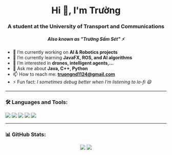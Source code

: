 <h1 align="center">Hi 👋, I'm Trường</h1>
<h3 align="center">A student at the University of Transport and Communications</h3>
<h4 align="center"><i>Also known as "Trường Sấm Sét" ⚡</i></h4>

- 🔭 I’m currently working on **AI & Robotics projects**
- 🌱 I’m currently learning **JavaFX, ROS, and AI algorithms**
- 🤔 I’m interested in **drones, intelligent agents,...**
- 💬 Ask me about **Java, C++, Python**
- 📫 How to reach me: **truongnd1124@gmail.com**
- ⚡ Fun fact: *I sometimes debug better when I’m listening to lo-fi 😄*

---

### 🛠️ Languages and Tools:
<p align="left">
  <img src="https://img.shields.io/badge/C++-00599C?style=for-the-badge&logo=c%2B%2B&logoColor=white"/>
  <img src="https://img.shields.io/badge/Java-ED8B00?style=for-the-badge&logo=java&logoColor=white"/>
  <img src="https://img.shields.io/badge/ROS-22314E?style=for-the-badge&logo=ros&logoColor=white"/>
  <img src="https://img.shields.io/badge/JavaFX-007396?style=for-the-badge&logo=java&logoColor=white"/>
  <img src="https://img.shields.io/badge/Python-3776AB?style=for-the-badge&logo=python&logoColor=white"/>
</p>

---

### 📊 GitHub Stats:
<p align="center">
  <img src="https://github-readme-stats.vercel.app/api?username=TruongNguyenDinh&show_icons=true&theme=tokyonight" />
  <img src="https://github-readme-stats.vercel.app/api/top-langs/?username=TruongNguyenDinh&layout=compact&theme=tokyonight"/>
</p>
